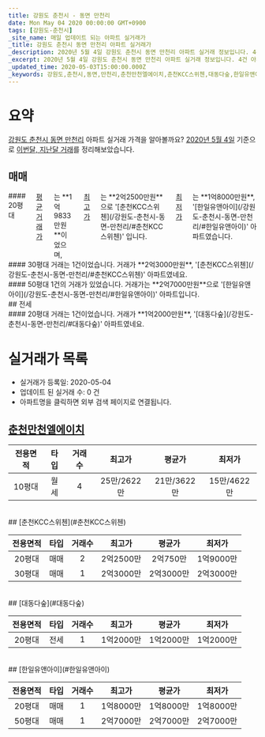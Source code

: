 ```yaml
---
title: 강원도 춘천시 - 동면 만천리
date: Mon May 04 2020 00:00:00 GMT+0900
tags: [강원도-춘천시]
_site_name: 매일 업데이트 되는 아파트 실거래가
_title: 강원도 춘천시 동면 만천리 아파트 실거래가
_description: 2020년 5월 4일 강원도 춘천시 동면 만천리 아파트 실거래 정보입니다. 4건 아파트 정보가 있습니다.
_excerpt: 2020년 5월 4일 강원도 춘천시 동면 만천리 아파트 실거래 정보입니다. 4건 아파트 정보가 있습니다.
_updated_time: 2020-05-03T15:00:00.000Z
_keywords: 강원도,춘천시,동면,만천리,춘천만천엘에이치,춘천KCC스위첸,대동다숲,한일유앤아이
---
```





# 요약
<ins>강원도 춘천시 동면 만천리</ins> 아파트 실거래 가격을 알아볼까요? <ins>2020년 5월 4일</ins> 기준으로 <ins>이번달, 지난달 거래</ins>를 정리해보았습니다.

## 매매
<div class="container">
<div class="six columns" markdown="1">
#### 20평대
<ins>평균 거래가</ins>는 **1억9833만원**이었으며, <ins>최고가</ins>는 **2억2500만원**으로 '[춘천KCC스위첸](/강원도-춘천시-동면-만천리/#춘천KCC스위첸)' 입니다. <ins>최저가</ins>는 **1억8000만원**, '[한일유앤아이](/강원도-춘천시-동면-만천리/#한일유앤아이)' 아파트였습니다.
</div>
<div class="six columns" markdown="1">
#### 30평대
거래는 1건이었습니다. 거래가 **2억3000만원**, '[춘천KCC스위첸](/강원도-춘천시-동면-만천리/#춘천KCC스위첸)' 아파트였네요.
</div>
</div>
<div class="container">
<div class="twelve columns" markdown="1">
#### 50평대
1건의 거래가 있었습니다. 거래가는 **2억7000만원**으로 '[한일유앤아이](/강원도-춘천시-동면-만천리/#한일유앤아이)' 아파트입니다.
</div>
</div>
## 전세
<div class="container">
<div class="twelve columns" markdown="1">
#### 20평대
거래는 1건이었습니다. 거래가 **1억2000만원**, '[대동다숲](/강원도-춘천시-동면-만천리/#대동다숲)' 아파트였네요.
</div>
</div>



# 실거래가 목록
- 실거래가 등록일: 2020-05-04
- 업데이트 된 실거래 수: 0 건
- 아파트명을 클릭하면 외부 검색 페이지로 연결됩니다.

## [춘천만천엘에이치](#춘천만천엘에이치)

|전용면적|타입|거래수|최고가|평균가|최저가|
|:---:|:---:|:---:|:---:|:---:|:---:|
|10평대|<span class="deal-type-3">월세</span>|4|25만/2622만|21만/3622만|15만/4622만|

<br/>
## [춘천KCC스위첸](#춘천KCC스위첸)

|전용면적|타입|거래수|최고가|평균가|최저가|
|:---:|:---:|:---:|:---:|:---:|:---:|
|20평대|<span class="deal-type-1">매매</span>|2|2억2500만|2억750만|1억9000만|
|30평대|<span class="deal-type-1">매매</span>|1|2억3000만|2억3000만|2억3000만|

<br/>
## [대동다숲](#대동다숲)

|전용면적|타입|거래수|최고가|평균가|최저가|
|:---:|:---:|:---:|:---:|:---:|:---:|
|20평대|<span class="deal-type-2">전세</span>|1|1억2000만|1억2000만|1억2000만|

<br/>
## [한일유앤아이](#한일유앤아이)

|전용면적|타입|거래수|최고가|평균가|최저가|
|:---:|:---:|:---:|:---:|:---:|:---:|
|20평대|<span class="deal-type-1">매매</span>|1|1억8000만|1억8000만|1억8000만|
|50평대|<span class="deal-type-1">매매</span>|1|2억7000만|2억7000만|2억7000만|

<br/>



